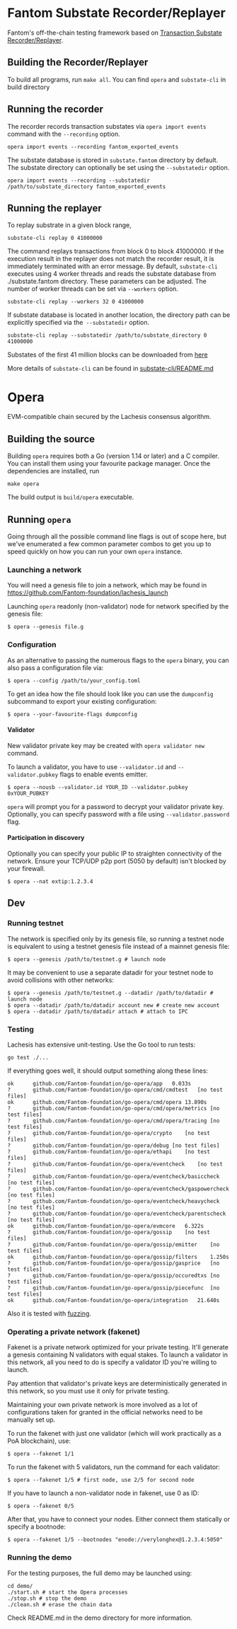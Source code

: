 # Fantom Substate Recorder/Replayer

Fantom's off-the-chain testing framework based on [Transaction Substate Recorder/Replayer](https://github.com/verovm/record-replay).

## Building the Recorder/Replayer
To build all programs, run ``` make all ```.   You can find ```opera``` and ```substate-cli``` in build directory

## Running the recorder
The recorder records transaction substates via ```opera import events``` command with the ```--recording``` option.

```shell
opera import events --recording fantom_exported_events
```

The substate database is stored in ```substate.fantom``` directory by default. The substate directory can optionally be set using the ```--substatedir``` option.

```
opera import events --recording --substatedir /path/to/substate_directory fantom_exported_events
```

## Running the replayer
To replay substrate in a given block range,
```shell
substate-cli replay 0 41000000
```
The command replays transactions from block 0 to block 41000000. If the execution result in the replayer does not match the recorder result, it is immediately terminated with an error message.
By default, ```substate-cli``` executes using 4 worker threads and reads the substate database from ./substate.fantom directory. These parameters can be adjusted. The number of worker threads can be set via ```--workers``` option.
 ```shell
substate-cli replay --workers 32 0 41000000
```

If substate database is located in another location, the directory path can be explicitly specified via the``` --substatedir``` option.
```shell
substate-cli replay --substatedir /path/to/substate_directory 0 41000000
```
Substates of the first 41 million blocks can be downloaded from [here](https://drive.google.com/file/d/1oAJAdD3Sv9ALuPnEGoMfJTRBv0hYFBc8/view?usp=sharing)

More details of ```substate-cli``` can be found in [substate-cli/README.md](cmd/substate-cli/README.md)

# Opera 

EVM-compatible chain secured by the Lachesis consensus algorithm.

## Building the source

Building `opera` requires both a Go (version 1.14 or later) and a C compiler. You can install
them using your favourite package manager. Once the dependencies are installed, run

```shell
make opera
```
The build output is ```build/opera``` executable.

## Running `opera`

Going through all the possible command line flags is out of scope here,
but we've enumerated a few common parameter combos to get you up to speed quickly
on how you can run your own `opera` instance.

### Launching a network

You will need a genesis file to join a network, which may be found in https://github.com/Fantom-foundation/lachesis_launch

Launching `opera` readonly (non-validator) node for network specified by the genesis file:

```shell
$ opera --genesis file.g
```

### Configuration

As an alternative to passing the numerous flags to the `opera` binary, you can also pass a
configuration file via:

```shell
$ opera --config /path/to/your_config.toml
```

To get an idea how the file should look like you can use the `dumpconfig` subcommand to
export your existing configuration:

```shell
$ opera --your-favourite-flags dumpconfig
```

#### Validator

New validator private key may be created with `opera validator new` command.

To launch a validator, you have to use `--validator.id` and `--validator.pubkey` flags to enable events emitter.

```shell
$ opera --nousb --validator.id YOUR_ID --validator.pubkey 0xYOUR_PUBKEY
```

`opera` will prompt you for a password to decrypt your validator private key. Optionally, you can
specify password with a file using `--validator.password` flag.

#### Participation in discovery

Optionally you can specify your public IP to straighten connectivity of the network.
Ensure your TCP/UDP p2p port (5050 by default) isn't blocked by your firewall.

```shell
$ opera --nat extip:1.2.3.4
```

## Dev

### Running testnet

The network is specified only by its genesis file, so running a testnet node is equivalent to
using a testnet genesis file instead of a mainnet genesis file:
```shell
$ opera --genesis /path/to/testnet.g # launch node
```

It may be convenient to use a separate datadir for your testnet node to avoid collisions with other networks:
```shell
$ opera --genesis /path/to/testnet.g --datadir /path/to/datadir # launch node
$ opera --datadir /path/to/datadir account new # create new account
$ opera --datadir /path/to/datadir attach # attach to IPC
```

### Testing

Lachesis has extensive unit-testing. Use the Go tool to run tests:
```shell
go test ./...
```

If everything goes well, it should output something along these lines:
```
ok  	github.com/Fantom-foundation/go-opera/app	0.033s
?   	github.com/Fantom-foundation/go-opera/cmd/cmdtest	[no test files]
ok  	github.com/Fantom-foundation/go-opera/cmd/opera	13.890s
?   	github.com/Fantom-foundation/go-opera/cmd/opera/metrics	[no test files]
?   	github.com/Fantom-foundation/go-opera/cmd/opera/tracing	[no test files]
?   	github.com/Fantom-foundation/go-opera/crypto	[no test files]
?   	github.com/Fantom-foundation/go-opera/debug	[no test files]
?   	github.com/Fantom-foundation/go-opera/ethapi	[no test files]
?   	github.com/Fantom-foundation/go-opera/eventcheck	[no test files]
?   	github.com/Fantom-foundation/go-opera/eventcheck/basiccheck	[no test files]
?   	github.com/Fantom-foundation/go-opera/eventcheck/gaspowercheck	[no test files]
?   	github.com/Fantom-foundation/go-opera/eventcheck/heavycheck	[no test files]
?   	github.com/Fantom-foundation/go-opera/eventcheck/parentscheck	[no test files]
ok  	github.com/Fantom-foundation/go-opera/evmcore	6.322s
?   	github.com/Fantom-foundation/go-opera/gossip	[no test files]
?   	github.com/Fantom-foundation/go-opera/gossip/emitter	[no test files]
ok  	github.com/Fantom-foundation/go-opera/gossip/filters	1.250s
?   	github.com/Fantom-foundation/go-opera/gossip/gasprice	[no test files]
?   	github.com/Fantom-foundation/go-opera/gossip/occuredtxs	[no test files]
?   	github.com/Fantom-foundation/go-opera/gossip/piecefunc	[no test files]
ok  	github.com/Fantom-foundation/go-opera/integration	21.640s
```

Also it is tested with [fuzzing](./FUZZING.md).


### Operating a private network (fakenet)

Fakenet is a private network optimized for your private testing.
It'll generate a genesis containing N validators with equal stakes.
To launch a validator in this network, all you need to do is specify a validator ID you're willing to launch.

Pay attention that validator's private keys are deterministically generated in this network, so you must use it only for private testing.

Maintaining your own private network is more involved as a lot of configurations taken for
granted in the official networks need to be manually set up.

To run the fakenet with just one validator (which will work practically as a PoA blockchain), use:
```shell
$ opera --fakenet 1/1
```

To run the fakenet with 5 validators, run the command for each validator:
```shell
$ opera --fakenet 1/5 # first node, use 2/5 for second node
```

If you have to launch a non-validator node in fakenet, use 0 as ID:
```shell
$ opera --fakenet 0/5
```

After that, you have to connect your nodes. Either connect them statically or specify a bootnode:
```shell
$ opera --fakenet 1/5 --bootnodes "enode://verylonghex@1.2.3.4:5050"
```

### Running the demo

For the testing purposes, the full demo may be launched using:
```shell
cd demo/
./start.sh # start the Opera processes
./stop.sh # stop the demo
./clean.sh # erase the chain data
```
Check README.md in the demo directory for more information.
